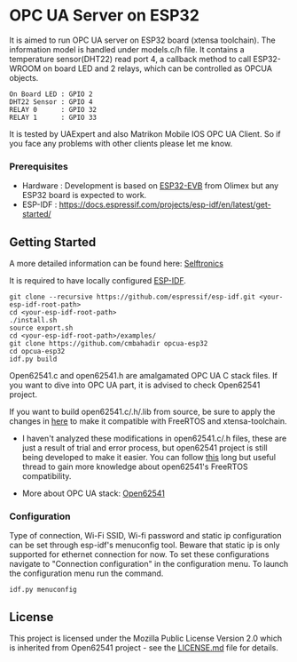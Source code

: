# OPC UA Server on ESP32

It is aimed to run OPC UA server on ESP32 board (xtensa toolchain). The information model is handled under models.c/h file. It contains a temperature sensor(DHT22) read port 4, a callback method to call ESP32-WROOM on board LED and 2 relays, which can be controlled as OPCUA objects.

    On Board LED : GPIO 2
    DHT22 Sensor : GPIO 4
    RELAY 0      : GPIO 32
    RELAY 1      : GPIO 33

It is tested by UAExpert and also Matrikon Mobile IOS OPC UA Client. So if you face any problems with other clients please let me know.

### Prerequisites

- Hardware : Development is based on [ESP32-EVB](https://www.olimex.com/Products/IoT/ESP32/ESP32-EVB/open-source-hardware) from Olimex but any ESP32 board is expected to work.
- ESP-IDF : https://docs.espressif.com/projects/esp-idf/en/latest/get-started/

## Getting Started
A more detailed information can be found here: [Selftronics](https://selftronics.com/2020/06/23/cheapest-embedded-opc-ua-server/)

It is required to have locally configured [ESP-IDF](https://github.com/espressif/esp-idf).

    git clone --recursive https://github.com/espressif/esp-idf.git <your-esp-idf-root-path>
    cd <your-esp-idf-root-path>
    ./install.sh
    source export.sh
    cd <your-esp-idf-root-path>/examples/
    git clone https://github.com/cmbahadir opcua-esp32
    cd opcua-esp32
    idf.py build
    
Open62541.c and open62541.h are amalgamated OPC UA C stack files. If you want to dive into OPC UA part, it is advised to check Open62541 project.

If you want to build open62541.c/.h/.lib from source, be sure to apply the changes in [here](https://github.com/cmbahadir/opcua-esp32/blob/master/components/open62541lib/README.md) to make it compatible with FreeRTOS and xtensa-toolchain.

- I haven't analyzed these modifications in open62541.c/.h  files, these are just a result of trial and error process, but open62541 project is still being developed to make it easier. You can follow [this](https://github.com/open62541/open62541/pull/2511#issuecomment-732238526) long but useful thread to gain more knowledge about open62541's FreeRTOS compatibility.

- More about OPC UA stack: [Open62541](https://github.com/open62541/open62541)

### Configuration
Type of connection, Wi-Fi SSID, Wi-fi password and static ip configuration can be set through esp-idf's menuconfig tool. Beware that static ip is only supported for ethernet connection for now. To set these configurations navigate to "Connection configuration" in the configuration menu. To launch the configuration menu run the command.

    idf.py menuconfig
    
## License

This project is licensed under the Mozilla Public License Version 2.0 which is inherited from Open62541 project - see the [LICENSE.md](LICENSE.md) file for details.
